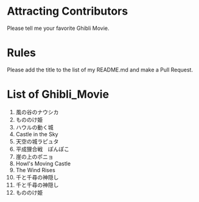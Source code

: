 # Attracting Contributors
Please tell me your favorite Ghibli Movie.

# Rules
Please add the title to the list of my README.md and make a Pull Request.

# List of Ghibli_Movie
1. 風の谷のナウシカ
2. もののけ姫
3. ハウルの動く城
4. Castle in the Sky
5. 天空の城ラピュタ
6. 平成狸合戦　ぽんぽこ
7. 崖の上のポニョ
8. Howl's Moving Castle
9. The Wind Rises
10. 千と千尋の神隠し
11. 千と千尋の神隠し
12. もののけ姫
